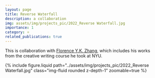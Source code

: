```yaml
---
layout: page
title: Reverse Waterfall
description: a collaboration
img: assets/img/projects_pic/2022_Reverse Waterfall.jpg
importance: 1
category: ⭐️
related_publications: true
---
```


 This is collaboration with <a href="https://flrncykz.github.io">Florence Y.K. Zhang</a>, which includes his works from the creative writing course he took at NYU.

  <div>
  {% include figure.liquid path="../assets/img/projects_pic/2022_Reverse Waterfall.jpg" class="img-fluid rounded z-depth-1" zoomable=true %}
</div>